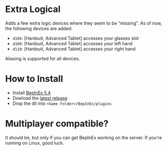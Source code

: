 # Extra Logical  
Adds a few extra logic devices where they seem to be "missing". As of now, the following devices are added:  
- `d104`: [Hardsuit, Advanced Tablet] accesses your glasses slot
- `d109`: [Hardsuit, Advanced Tablet] accesses your left hand
- `d110`: [Hardsuit, Advanced Tablet] accesses your right hand

Aliasing is supported for all devices.

# How to Install  
- Install [BepInEx 5.4](https://github.com/BepInEx/BepInEx/releases/tag/v5.4.22)
- Dowload the [latest release](../../releases/latest)
- Drop the dll into `<Game Folder>/BepInEx/plugins`

# Multiplayer compatible?  
It should be, but only if you can get BepInEx working on the server. If you're running on Linux, good luck.
